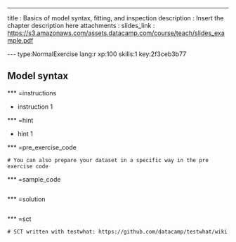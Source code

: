 ---
title       : Basics of model syntax, fitting, and inspection
description : Insert the chapter description here
attachments :
  slides_link : https://s3.amazonaws.com/assets.datacamp.com/course/teach/slides_example.pdf

--- type:NormalExercise lang:r xp:100 skills:1 key:2f3ceb3b77
## Model syntax



*** =instructions
- instruction 1

*** =hint
- hint 1

*** =pre_exercise_code
```{r}
# You can also prepare your dataset in a specific way in the pre exercise code
```

*** =sample_code
```{r}
```

*** =solution
```{r}
```

*** =sct
```{r}
# SCT written with testwhat: https://github.com/datacamp/testwhat/wiki
```
